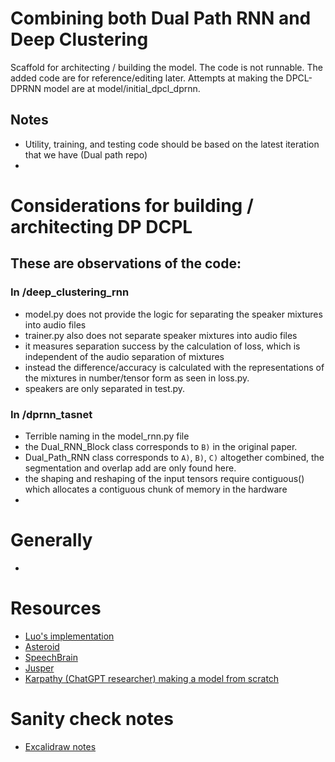 # Combining both Dual Path RNN and Deep Clustering

Scaffold for architecting / building the model. The code is not runnable. The added code are for reference/editing later. Attempts at making the DPCL-DPRNN model are at model/initial_dpcl_dprnn.

## Notes

- Utility, training, and testing code should be based on the latest iteration that we have (Dual path repo)
-

# Considerations for building / architecting DP DCPL

## These are observations of the code:

### In /deep_clustering_rnn

- model.py does not provide the logic for separating the speaker mixtures into audio files
- trainer.py also does not separate speaker mixtures into audio files
- it measures separation success by the calculation of loss, which is independent of the audio separation of mixtures
- instead the difference/accuracy is calculated with the representations of the mixtures in number/tensor form as seen in loss.py.
- speakers are only separated in test.py.

### In /dprnn_tasnet

- Terrible naming in the model_rnn.py file
- the Dual_RNN_Block class corresponds to `B)` in the original paper.
- Dual_Path_RNN class corresponds to `A)`, `B)`, `C)` altogether combined, the segmentation and overlap add are only found here.
- the shaping and reshaping of the input tensors require contiguous() which allocates a contiguous chunk of memory in the hardware
-

# Generally

-

# Resources

- [Luo's implementation](https://github.com/yluo42/TAC/blob/master/utility/models.py)
- [Asteroid](https://www.example.com)
- [SpeechBrain](https://github.com/speechbrain/speechbrain/)
- [Jusper](https://github.com/JusperLee/Dual-Path-RNN-Pytorch)
- [Karpathy (ChatGPT researcher) making a model from scratch](https://www.youtube.com/watch?v=kCc8FmEb1nY)

# Sanity check notes

- [Excalidraw notes](https://excalidraw.com/#room=7506e0242b69ba2cd0c1,C82QAUx-XFqGQ5HC_57x6A)
